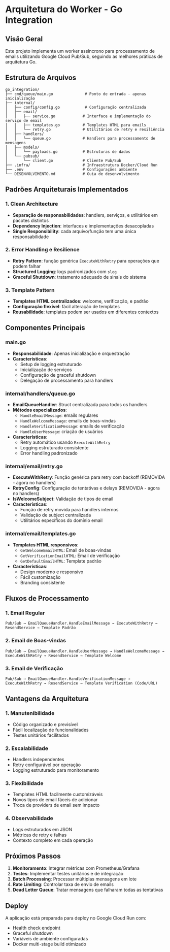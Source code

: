 # Arquitetura do Worker - Go Integration

## Visão Geral

Este projeto implementa um worker assíncrono para processamento de emails utilizando Google Cloud Pub/Sub, seguindo as melhores práticas de arquitetura Go.

## Estrutura de Arquivos

```
go_integration/
├── cmd/queue/main.go              # Ponto de entrada - apenas inicialização
├── internal/
│   ├── config/config.go           # Configuração centralizada
│   ├── email/
│   │   ├── service.go            # Interface e implementação do serviço de email
│   │   ├── templates.go          # Templates HTML para emails
│   │   └── retry.go              # Utilitários de retry e resiliência
│   ├── handlers/
│   │   └── queue.go              # Handlers para processamento de mensagens
│   ├── models/
│   │   └── payloads.go           # Estruturas de dados
│   └── pubsub/
│       └── client.go             # Cliente Pub/Sub
├── .infra/                       # Infraestrutura Docker/Cloud Run
├── .env                          # Configurações ambiente
└── DESENVOLVIMENTO.md            # Guia de desenvolvimento
```

## Padrões Arquiteturais Implementados

### 1. Clean Architecture
- **Separação de responsabilidades**: handlers, serviços, e utilitários em pacotes distintos
- **Dependency Injection**: interfaces e implementações desacopladas
- **Single Responsibility**: cada arquivo/função tem uma única responsabilidade

### 2. Error Handling e Resilience
- **Retry Pattern**: função genérica `ExecuteWithRetry` para operações que podem falhar
- **Structured Logging**: logs padronizados com `slog`
- **Graceful Shutdown**: tratamento adequado de sinais do sistema

### 3. Template Pattern
- **Templates HTML centralizados**: welcome, verificação, e padrão
- **Configuração flexível**: fácil alteração de templates
- **Reusabilidade**: templates podem ser usados em diferentes contextos

## Componentes Principais

### main.go
- **Responsabilidade**: Apenas inicialização e orquestração
- **Características**:
  - Setup de logging estruturado
  - Inicialização de serviços
  - Configuração de graceful shutdown
  - Delegação de processamento para handlers

### internal/handlers/queue.go
- **EmailQueueHandler**: Struct centralizada para todos os handlers
- **Métodos especializados**:
  - `HandleEmailMessage`: emails regulares
  - `HandleWelcomeMessage`: emails de boas-vindas
  - `HandleVerificationMessage`: emails de verificação
  - `HandleUserMessage`: criação de usuários
- **Características**:
  - Retry automático usando `ExecuteWithRetry`
  - Logging estruturado consistente
  - Error handling padronizado

### internal/email/retry.go
- **ExecuteWithRetry**: Função genérica para retry com backoff (REMOVIDA - agora no handlers)
- **RetryConfig**: Configuração de tentativas e delays (REMOVIDA - agora no handlers)
- **IsWelcomeSubject**: Validação de tipos de email
- **Características**:
  - Função de retry movida para handlers internos
  - Validação de subject centralizada
  - Utilitários específicos do domínio email

### internal/email/templates.go
- **Templates HTML responsivos**:
  - `GetWelcomeEmailHTML`: Email de boas-vindas
  - `GetVerificationEmailHTML`: Email de verificação
  - `GetDefaultEmailHTML`: Template padrão
- **Características**:
  - Design moderno e responsivo
  - Fácil customização
  - Branding consistente

## Fluxos de Processamento

### 1. Email Regular
```
Pub/Sub → EmailQueueHandler.HandleEmailMessage → ExecuteWithRetry → ResendService → Template Padrão
```

### 2. Email de Boas-vindas
```
Pub/Sub → EmailQueueHandler.HandleUserMessage → HandleWelcomeMessage → ExecuteWithRetry → ResendService → Template Welcome
```

### 3. Email de Verificação
```
Pub/Sub → EmailQueueHandler.HandleVerificationMessage → ExecuteWithRetry → ResendService → Template Verification (Code/URL)
```

## Vantagens da Arquitetura

### 1. Manutenibilidade
- Código organizado e previsível
- Fácil localização de funcionalidades
- Testes unitários facilitados

### 2. Escalabilidade
- Handlers independentes
- Retry configurável por operação
- Logging estruturado para monitoramento

### 3. Flexibilidade
- Templates HTML facilmente customizáveis
- Novos tipos de email fáceis de adicionar
- Troca de providers de email sem impacto

### 4. Observabilidade
- Logs estruturados em JSON
- Métricas de retry e falhas
- Contexto completo em cada operação

## Próximos Passos

1. **Monitoramento**: Integrar métricas com Prometheus/Grafana
2. **Testes**: Implementar testes unitários e de integração
3. **Batch Processing**: Processar múltiplas mensagens em lote
4. **Rate Limiting**: Controlar taxa de envio de emails
5. **Dead Letter Queue**: Tratar mensagens que falharam todas as tentativas

## Deploy

A aplicação está preparada para deploy no Google Cloud Run com:
- Health check endpoint
- Graceful shutdown
- Variáveis de ambiente configuradas
- Docker multi-stage build otimizado
